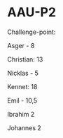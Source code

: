 # AAU-P2

Challenge-point:

Asger - 8

Christian: 13

Nicklas - 5

Kennet: 18

Emil - 10,5

Ibrahim  2

Johannes 2

